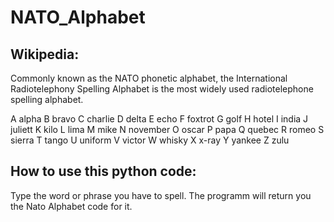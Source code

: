 # NATO_Alphabet

## Wikipedia:
Commonly known as the NATO phonetic alphabet, the International Radiotelephony Spelling Alphabet is the most widely used radiotelephone spelling alphabet.

A	alpha
B	bravo
C	charlie
D	delta
E	echo
F	foxtrot
G	golf
H	hotel
I	india
J	juliett
K	kilo
L	lima
M	mike
N	november
O	oscar
P	papa
Q	quebec
R	romeo
S	sierra
T	tango
U	uniform
V	victor
W	whisky
X	x-ray
Y	yankee
Z	zulu

## How to use this python code:
Type the word or phrase you have to spell. The programm will return you the Nato Alphabet code for it.


